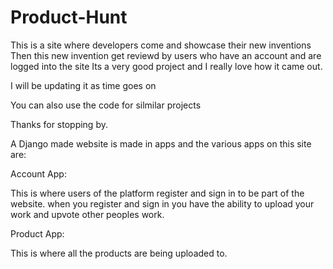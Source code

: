 # Product-Hunt
This is a site where developers come and showcase their new inventions 
Then this new invention get reviewd by users who have an account and are logged into the site 
Its a very good project and I really love how it came out.

I will be updating it as time goes on

You can also use the code for silmilar projects 

Thanks for stopping by.

A Django made website is made in apps and the various apps on this site are:

Account App:

This is where users of the platform register and sign in to be part of the website. when you register and sign in you have the ability to upload your work and upvote other peoples work. 

Product App:

This is where all the products are being uploaded to. 
